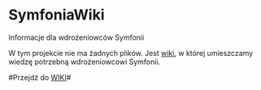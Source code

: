 # SymfoniaWiki
Informacje dla wdrożeniowców Symfonii

W tym projekcie nie ma żadnych plików. Jest [wiki](https://github.com/bonsoftpl/SymfoniaWiki/wiki),
w której umieszczamy wiedzę potrzebną wdrożeniowcowi Symfonii.

#Przejdź do [WIKI](https://github.com/bonsoftpl/SymfoniaWiki/wiki)#